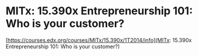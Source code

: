 # MITx: 15.390x Entrepreneurship 101: Who is your customer?

[https://courses.edx.org/courses/MITx/15.390x/1T2014/info](MITx: 15.390x Entrepreneurship 101: Who is your customer?)
